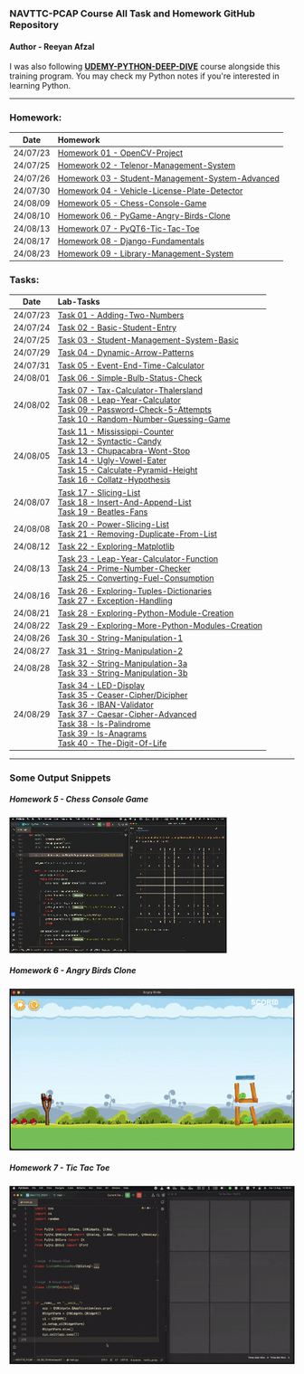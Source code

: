 ###  NAVTTC-PCAP Course All Task and Homework GitHub Repository

#### Author - Reeyan Afzal

I was also following **[UDEMY-PYTHON-DEEP-DIVE](https://github.com/reeyan-afzal/UDEMY_PYTHON_DEEP_DIVE)** course alongside this training program. You may check my Python notes if you're interested in learning Python.

___

### Homework:
|   Date   | Homework                                                                                                                                   |
|:--------:|:-------------------------------------------------------------------------------------------------------------------------------------------|
| 24/07/23 | [Homework 01 - OpenCV-Project](https://github.com/reeyan-afzal/NAVTTC_PCAP/blob/main/24_07_23-Homework1/main.py)                           |
| 24/07/25 | [Homework 02 - Telenor-Management-System](https://github.com/reeyan-afzal/NAVTTC_PCAP/blob/main/24_07_25-Homework2/main.py)                |
| 24/07/26 | [Homework 03 - Student-Management-System-Advanced](https://github.com/reeyan-afzal/NAVTTC_PCAP/blob/main/24_07_26-Homework3/main.py)       |
| 24/07/30 | [Homework 04 - Vehicle-License-Plate-Detector](https://github.com/reeyan-afzal/NAVTTC_PCAP/blob/main/24_07_30-Homework4/main.py)           |
| 24/08/09 | [Homework 05 - Chess-Console-Game](https://github.com/reeyan-afzal/NAVTTC_PCAP/blob/main/24_08_09-Homework5/main.py)                       |
| 24/08/10 | [Homework 06 - PyGame-Angry-Birds-Clone](https://github.com/reeyan-afzal/NAVTTC_PCAP/blob/main/24_08_10-Homework6/)                        |
| 24/08/13 | [Homework 07 - PyQT6-Tic-Tac-Toe](https://github.com/reeyan-afzal/NAVTTC_PCAP/blob/main/24_08_13-Homework7/main.py)                        |
| 24/08/17 | [Homework 08 - Django-Fundamentals](https://github.com/reeyan-afzal/NAVTTC_PCAP/blob/main/24_08_17-Homework8/django_fundamentals/)         |
| 24/08/23 | [Homework 09 - Library-Management-System](https://github.com/reeyan-afzal/NAVTTC_PCAP/blob/main/24_08_23-Homework9/Main_Directory/main.py) |

### Tasks:
|   Date   | Lab-Tasks                                                                                                                                                                                                                                                                                                                                                                                                                                                                                                                                                                                                                                                                                                                                                                                                                                                                                                                                                                                    |
|:--------:|:---------------------------------------------------------------------------------------------------------------------------------------------------------------------------------------------------------------------------------------------------------------------------------------------------------------------------------------------------------------------------------------------------------------------------------------------------------------------------------------------------------------------------------------------------------------------------------------------------------------------------------------------------------------------------------------------------------------------------------------------------------------------------------------------------------------------------------------------------------------------------------------------------------------------------------------------------------------------------------------------|
| 24/07/23 | [Task 01 - Adding-Two-Numbers](https://github.com/reeyan-afzal/NAVTTC_PCAP/blob/main/24_07_23-Task1/main.py)                                                                                                                                                                                                                                                                                                                                                                                                                                                                                                                                                                                                                                                                                                                                                                                                                                                                                 |
| 24/07/24 | [Task 02 - Basic-Student-Entry](https://github.com/reeyan-afzal/NAVTTC_PCAP/blob/main/24_07_24-Task2/main.py)                                                                                                                                                                                                                                                                                                                                                                                                                                                                                                                                                                                                                                                                                                                                                                                                                                                                                |
| 24/07/25 | [Task 03 - Student-Management-System-Basic](https://github.com/reeyan-afzal/NAVTTC_PCAP/blob/main/24_07_25-Task3/main.py)                                                                                                                                                                                                                                                                                                                                                                                                                                                                                                                                                                                                                                                                                                                                                                                                                                                                    |
| 24/07/29 | [Task 04 - Dynamic-Arrow-Patterns](https://github.com/reeyan-afzal/NAVTTC_PCAP/blob/main/24_07_29-Task4/main.py)                                                                                                                                                                                                                                                                                                                                                                                                                                                                                                                                                                                                                                                                                                                                                                                                                                                                             |
| 24/07/31 | [Task 05 - Event-End-Time-Calculator](https://github.com/reeyan-afzal/NAVTTC_PCAP/blob/main/24_07_31-Task5/main.py)                                                                                                                                                                                                                                                                                                                                                                                                                                                                                                                                                                                                                                                                                                                                                                                                                                                                          |
| 24/08/01 | [Task 06 - Simple-Bulb-Status-Check](https://github.com/reeyan-afzal/NAVTTC_PCAP/blob/main/24_08_01-Task6/main.py)                                                                                                                                                                                                                                                                                                                                                                                                                                                                                                                                                                                                                                                                                                                                                                                                                                                                           |
| 24/08/02 | [Task 07 - Tax-Calculator-Thalersland](https://github.com/reeyan-afzal/NAVTTC_PCAP/blob/main/24_08_02-Task7,8,9,10/main-Task7.py)  <br/>[Task 08 - Leap-Year-Calculator](https://github.com/reeyan-afzal/NAVTTC_PCAP/blob/main/24_08_02-Task7,8,9,10/main-Task8.py) <br/>[Task 09 - Password-Check-5-Attempts](https://github.com/reeyan-afzal/NAVTTC_PCAP/blob/main/24_08_02-Task7,8,9,10/main-Task9.py) <br/>[Task 10 - Random-Number-Guessing-Game](https://github.com/reeyan-afzal/NAVTTC_PCAP/blob/main/24_08_02-Task7,8,9,10/main-Task10.py)                                                                                                                                                                                                                                                                                                                                                                                                                                           |
| 24/08/05 | [Task 11 - Mississippi-Counter](https://github.com/reeyan-afzal/NAVTTC_PCAP/blob/main/24_08_05-Task11,12,13,14,15,16/main-Task11.py)<br/>  [Task 12 - Syntactic-Candy](https://github.com/reeyan-afzal/NAVTTC_PCAP/blob/main/24_08_05-Task11,12,13,14,15,16/main-Task12.py)<br/> [Task 13 - Chupacabra-Wont-Stop](https://github.com/reeyan-afzal/NAVTTC_PCAP/blob/main/24_08_05-Task11,12,13,14,15,16/main-Task13.py)<br/> [Task 14 - Ugly-Vowel-Eater](https://github.com/reeyan-afzal/NAVTTC_PCAP/blob/main/24_08_05-Task11,12,13,14,15,16/main-Task14.py)<br/> [Task 15 - Calculate-Pyramid-Height](https://github.com/reeyan-afzal/NAVTTC_PCAP/blob/main/24_08_05-Task11,12,13,14,15,16/main-Task15.py)<br/> [Task 16 - Collatz-Hypothesis](https://github.com/reeyan-afzal/NAVTTC_PCAP/blob/main/24_08_05-Task11,12,13,14,15,16/main-Task16.py)                                                                                                                                        |
| 24/08/07 | [Task 17 - Slicing-List](https://github.com/reeyan-afzal/NAVTTC_PCAP/blob/main/24_08_07-Task17,18,19/main-Task17.py)<br/>  [Task 18 - Insert-And-Append-List](https://github.com/reeyan-afzal/NAVTTC_PCAP/blob/main/24_08_07-Task17,18,19/main-Task18.py)<br/> [Task 19 - Beatles-Fans](https://github.com/reeyan-afzal/NAVTTC_PCAP/blob/main/24_08_07-Task17,18,19/main-Task19.py)                                                                                                                                                                                                                                                                                                                                                                                                                                                                                                                                                                                                          |
| 24/08/08 | [Task 20 - Power-Slicing-List](https://github.com/reeyan-afzal/NAVTTC_PCAP/blob/main/24_08_08-Task20,21/main-Task20.py)<br/> [Task 21 - Removing-Duplicate-From-List](https://github.com/reeyan-afzal/NAVTTC_PCAP/blob/main/24_08_08-Task20,21/main-Task21.py)                                                                                                                                                                                                                                                                                                                                                                                                                                                                                                                                                                                                                                                                                                                               |
| 24/08/12 | [Task 22 - Exploring-Matplotlib](https://github.com/reeyan-afzal/NAVTTC_PCAP/blob/main/24_08_12-Task22/main-Task22.py)                                                                                                                                                                                                                                                                                                                                                                                                                                                                                                                                                                                                                                                                                                                                                                                                                                                                       |
| 24/08/13 | [Task 23 - Leap-Year-Calculator-Function](https://github.com/reeyan-afzal/NAVTTC_PCAP/blob/main/24_08_13-Task23,24,25/main-Task23.py)<br/> [Task 24 - Prime-Number-Checker](https://github.com/reeyan-afzal/NAVTTC_PCAP/blob/main/24_08_13-Task23,24,25/main-Task24.py)<br/> [Task 25 - Converting-Fuel-Consumption](https://github.com/reeyan-afzal/NAVTTC_PCAP/blob/main/24_08_13-Task23,24,25/main-Task25.py)                                                                                                                                                                                                                                                                                                                                                                                                                                                                                                                                                                             |
| 24/08/16 | [Task 26 - Exploring-Tuples-Dictionaries](https://github.com/reeyan-afzal/NAVTTC_PCAP/blob/main/24_08_16-Task26,27/main-Task26.py)<br/>     [Task 27 - Exception-Handling](https://github.com/reeyan-afzal/NAVTTC_PCAP/blob/main/24_08_16-Task26,27/main-Task27.py)                                                                                                                                                                                                                                                                                                                                                                                                                                                                                                                                                                                                                                                                                                                          |
| 24/08/21 | [Task 28 - Exploring-Python-Module-Creation](https://github.com/reeyan-afzal/NAVTTC_PCAP/blob/main/24_08_21-Task28/main-Task28.py)<br/>                                                                                                                                                                                                                                                                                                                                                                                                                                                                                                                                                                                                                                                                                                                                                                                                                                                      |
| 24/08/22 | [Task 29 - Exploring-More-Python-Modules-Creation](https://github.com/reeyan-afzal/NAVTTC_PCAP/blob/main/24_08_22-Task29/main-Task29.py)<br/>                                                                                                                                                                                                                                                                                                                                                                                                                                                                                                                                                                                                                                                                                                                                                                                                                                                |
| 24/08/26 | [Task 30 - String-Manipulation-1](https://github.com/reeyan-afzal/NAVTTC_PCAP/blob/main/24_08_26-Task30/main-Task30.py)<br/>                                                                                                                                                                                                                                                                                                                                                                                                                                                                                                                                                                                                                                                                                                                                                                                                                                                                 |
| 24/08/27 | [Task 31 - String-Manipulation-2](https://github.com/reeyan-afzal/NAVTTC_PCAP/blob/main/24_08_27-Task31/main-Task31.py)<br/>                                                                                                                                                                                                                                                                                                                                                                                                                                                                                                                                                                                                                                                                                                                                                                                                                                                                 |
| 24/08/28 | [Task 32 - String-Manipulation-3a](https://github.com/reeyan-afzal/NAVTTC_PCAP/blob/main/24_08_28-Task32,33/main-Task32.py)<br/>            [Task 33 - String-Manipulation-3b](https://github.com/reeyan-afzal/NAVTTC_PCAP/blob/main/24_08_28-Task32,33/main-Task33.py)                                                                                                                                                                                                                                                                                                                                                                                                                                                                                                                                                                                                                                                                                                                      |
| 24/08/29 | [Task 34 - LED-Display](https://github.com/reeyan-afzal/NAVTTC_PCAP/blob/main/24_08_29-Task34,35,36,37,38,39,40/main-Task34.py)<br/>    [Task 35 - Ceaser-Cipher/Dicipher](https://github.com/reeyan-afzal/NAVTTC_PCAP/blob/main/24_08_29-Task34,35,36,37,38,39,40/main-Task35.py)<br/>[Task 36 - IBAN-Validator](https://github.com/reeyan-afzal/NAVTTC_PCAP/blob/main/24_08_29-Task34,35,36,37,38,39,40/main-Task36.py)<br/>[Task 37 - Caesar-Cipher-Advanced](https://github.com/reeyan-afzal/NAVTTC_PCAP/blob/main/24_08_29-Task34,35,36,37,38,39,40/main-Task37.py)<br/>[Task 38 - Is-Palindrome](https://github.com/reeyan-afzal/NAVTTC_PCAP/blob/main/24_08_29-Task34,35,36,37,38,39,40/main-Task38.py)<br/>[Task 39 - Is-Anagrams](https://github.com/reeyan-afzal/NAVTTC_PCAP/blob/main/24_08_29-Task34,35,36,37,38,39,40/main-Task39.py)<br/>[Task 40 - The-Digit-Of-Life](https://github.com/reeyan-afzal/NAVTTC_PCAP/blob/main/24_08_29-Task34,35,36,37,38,39,40/main-Task40.py) |

___

### Some Output Snippets

##### Homework 5 - Chess Console Game
![24_08_09-Homework5-1.gif](snippits%2F24_08_09-Homework5-1.gif)

##### Homework 6 - Angry Birds Clone
![24_08_10-Homework6-1.gif](snippits%2F24_08_10-Homework6-1.gif)

##### Homework 7 - Tic Tac Toe
![24_08_13-Homework7-1.gif](snippits%2F24_08_13-Homework7-1.gif)